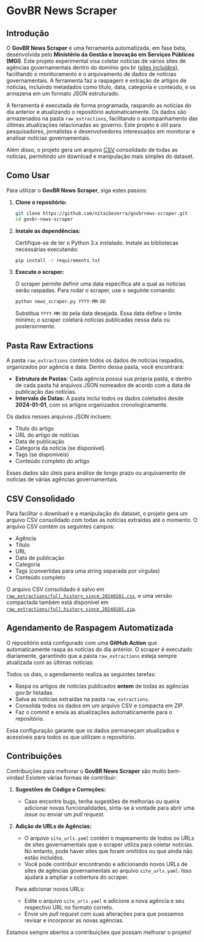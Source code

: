 # GovBR News Scraper

## Introdução

O **GovBR News Scraper** é uma ferramenta automatizada, em fase beta, desenvolvida pelo **Ministério da Gestão e Inovação em Serviços Públicos (MGI)**. Este projeto experimental visa coletar notícias de vários sites de agências governamentais dentro do domínio gov.br ([sites incluídos](https://github.com/nitaibezerra/govbrnews-scraper/blob/main/site_urls.yaml)), facilitando o monitoramento e o arquivamento de dados de notícias governamentais. A ferramenta faz a raspagem e extração de artigos de notícias, incluindo metadados como título, data, categoria e conteúdo, e os armazena em um formato JSON estruturado.

A ferramenta é executada de forma programada, raspando as notícias do dia anterior e atualizando o repositório automaticamente. Os dados são armazenados na pasta `raw_extractions`, facilitando o acompanhamento das últimas atualizações relacionadas ao governo. Este projeto é útil para pesquisadores, jornalistas e desenvolvedores interessados em monitorar e analisar notícias governamentais.

Além disso, o projeto gera um arquivo [CSV](#csv-consolidado) consolidado de todas as notícias, permitindo um download e manipulação mais simples do dataset.

## Como Usar

Para utilizar o **GovBR News Scraper**, siga estes passos:

1. **Clone o repositório:**

    ```bash
    git clone https://github.com/nitaibezerra/govbrnews-scraper.git
    cd govbr-news-scraper
    ```

2. **Instale as dependências:**

    Certifique-se de ter o Python 3.x instalado. Instale as bibliotecas necessárias executando:

    ```bash
    pip install -r requirements.txt
    ```

3. **Execute o scraper:**

    O scraper permite definir uma data específica até a qual as notícias serão raspadas. Para rodar o scraper, use o seguinte comando:

    ```bash
    python news_scraper.py YYYY-MM-DD
    ```

    Substitua `YYYY-MM-DD` pela data desejada. Essa data define o limite mínimo; o scraper coletará notícias publicadas nessa data ou posteriormente.

## Pasta Raw Extractions

A pasta `raw_extractions` contém todos os dados de notícias raspados, organizados por agência e data. Dentro dessa pasta, você encontrará:

- **Estrutura de Pastas:** Cada agência possui sua própria pasta, e dentro de cada pasta há arquivos JSON nomeados de acordo com a data de publicação das notícias.
- **Intervalo de Datas:** A pasta inclui todos os dados coletados desde **2024-01-01**, com os artigos organizados cronologicamente.

Os dados nesses arquivos JSON incluem:
- Título do artigo
- URL do artigo de notícias
- Data de publicação
- Categoria da notícia (se disponível)
- Tags (se disponíveis)
- Conteúdo completo do artigo

Esses dados são úteis para análise de longo prazo ou arquivamento de notícias de várias agências governamentais.

## CSV Consolidado

Para facilitar o download e a manipulação do dataset, o projeto gera um arquivo CSV consolidado com todas as notícias extraídas até o momento. O arquivo CSV contém os seguintes campos:
- Agência
- Título
- URL
- Data de publicação
- Categoria
- Tags (convertidas para uma string separada por vírgulas)
- Conteúdo completo

O arquivo CSV consolidado é salvo em [`raw_extractions/full_history_since_20240101.csv`](https://github.com/nitaibezerra/govbrnews-scraper/blob/main/raw_extractions/full_history_since_20240101.csv), e uma versão compactada também está disponível em [`raw_extractions/full_history_since_20240101.zip`](https://github.com/nitaibezerra/govbrnews-scraper/blob/main/raw_extractions/full_history_since_20240101.zip).

## Agendamento de Raspagem Automatizada

O repositório está configurado com uma **GitHub Action** que automaticamente raspa as notícias do dia anterior. O scraper é executado diariamente, garantindo que a pasta `raw_extractions` esteja sempre atualizada com as últimas notícias.

Todos os dias, o agendamento realiza as seguintes tarefas:
- Raspa os artigos de notícias publicados **ontem** de todas as agências gov.br listadas.
- Salva as notícias extraídas na pasta `raw_extractions`.
- Consolida todos os dados em um arquivo CSV e compacta em ZIP.
- Faz o commit e envia as atualizações automaticamente para o repositório.

Essa configuração garante que os dados permaneçam atualizados e acessíveis para todos os que utilizam o repositório.

## Contribuições

Contribuições para melhorar o **GovBR News Scraper** são muito bem-vindas! Existem várias formas de contribuir:

1. **Sugestões de Código e Correções:**
   - Caso encontre bugs, tenha sugestões de melhorias ou queira adicionar novas funcionalidades, sinta-se à vontade para abrir uma *issue* ou enviar um *pull request*.

2. **Adição de URLs de Agências:**
   - O arquivo `site_urls.yaml` contém o mapeamento de todos os URLs de sites governamentais que o scraper utiliza para coletar notícias. No entanto, pode haver sites que foram omitidos ou que ainda não estão incluídos.
   - Você pode contribuir encontrando e adicionando novos URLs de sites de agências governamentais ao arquivo `site_urls.yaml`. Isso ajudará a ampliar a cobertura do scraper.

   Para adicionar novos URLs:
   - Edite o arquivo `site_urls.yaml` e adicione a nova agência e seu respectivo URL no formato correto.
   - Envie um *pull request* com suas alterações para que possamos revisar e incorporar as novas agências.

Estamos sempre abertos a contribuições que possam melhorar o projeto!
